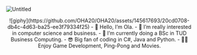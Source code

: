 ![Untitled](https://github.com/OHA20/OHA20/assets/145617693/e488b9a4-e3ee-49ca-9d9a-44985f8169b1)

<p align="center">  ![giphy](https://github.com/OHA20/OHA20/assets/145617693/20cd0708-db4c-4d63-ba25-ee3f79334f25)
- 👋 Hello, I’m Ola.
- 👀 I’m really interested in computer science and business.
- 🌱 I’m currently doing a BSc in TUD Business Computing.
- 😎 Big fan of coding in C#, Java and Python.
- 🐱‍🏍 Enjoy Game Development, Ping-Pong and Movies. 
</p>
